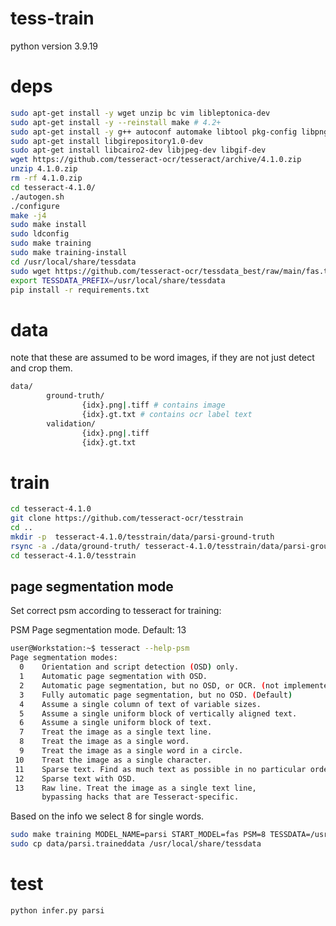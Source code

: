 # tess-train

python version 3.9.19

# deps

```bash
sudo apt-get install -y wget unzip bc vim libleptonica-dev
sudo apt-get install -y --reinstall make # 4.2+
sudo apt-get install -y g++ autoconf automake libtool pkg-config libpng-dev libjpeg8-dev libtiff5-dev libicu-dev libpango1.0-dev autoconf-archive
sudo apt-get install libgirepository1.0-dev
sudo apt-get install libcairo2-dev libjpeg-dev libgif-dev
wget https://github.com/tesseract-ocr/tesseract/archive/4.1.0.zip
unzip 4.1.0.zip
rm -rf 4.1.0.zip
cd tesseract-4.1.0/
./autogen.sh
./configure
make -j4
sudo make install
sudo ldconfig
sudo make training
sudo make training-install
cd /usr/local/share/tessdata
sudo wget https://github.com/tesseract-ocr/tessdata_best/raw/main/fas.traineddata
export TESSDATA_PREFIX=/usr/local/share/tessdata
pip install -r requirements.txt
```

# data 
note that these are assumed to be word images, if they are not just detect and crop them.
```bash
data/
        ground-truth/
                {idx}.png|.tiff # contains image
                {idx}.gt.txt # contains ocr label text
        validation/
                {idx}.png|.tiff
                {idx}.gt.txt
```


# train
```bash
cd tesseract-4.1.0
git clone https://github.com/tesseract-ocr/tesstrain
cd ..
mkdir -p  tesseract-4.1.0/tesstrain/data/parsi-ground-truth
rsync -a ./data/ground-truth/ tesseract-4.1.0/tesstrain/data/parsi-ground-truth/
cd tesseract-4.1.0/tesstrain
```

## page segmentation mode
Set correct psm according to tesseract for training:

PSM                Page segmentation mode. Default: 13
```bash
user@Workstation:~$ tesseract --help-psm
Page segmentation modes:
  0    Orientation and script detection (OSD) only.
  1    Automatic page segmentation with OSD.
  2    Automatic page segmentation, but no OSD, or OCR. (not implemented)
  3    Fully automatic page segmentation, but no OSD. (Default)
  4    Assume a single column of text of variable sizes.
  5    Assume a single uniform block of vertically aligned text.
  6    Assume a single uniform block of text.
  7    Treat the image as a single text line.
  8    Treat the image as a single word.
  9    Treat the image as a single word in a circle.
 10    Treat the image as a single character.
 11    Sparse text. Find as much text as possible in no particular order.
 12    Sparse text with OSD.
 13    Raw line. Treat the image as a single text line,
       bypassing hacks that are Tesseract-specific.
```
Based on the info we select 8 for single words.

```bash
sudo make training MODEL_NAME=parsi START_MODEL=fas PSM=8 TESSDATA=/usr/local/share/tessdata MAX_ITERATIONS=100000 EPOCHS=100000 -j32
sudo cp data/parsi.traineddata /usr/local/share/tessdata
```

# test

```bash
python infer.py parsi
```
